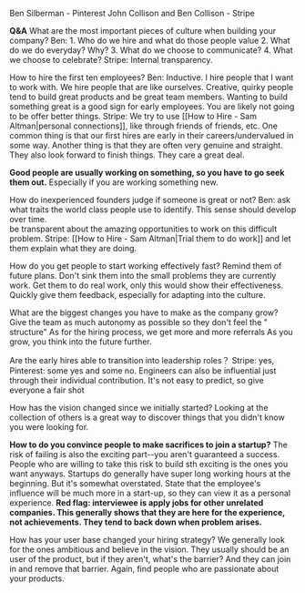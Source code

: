 Ben Silberman - Pinterest
John Collison and Ben Collison - Stripe

**Q&A**
What are the most important pieces of culture when building your company?
	Ben: 
	1. Who do we hire and what do those people value
	2. What do we do everyday? Why?
	3. What do we choose to communicate?
	4. What we choose to celebrate?
	Stripe:
	Internal transparency.

How to hire the first ten employees?
	Ben: 
	Inductive. I hire people that I want to work with. We hire people that are like ourselves. 
	Creative, quirky people tend to build great products and be great team members.
	Wanting to build something great is a good sign for early employees. You are likely not going to be offer better things.
	Stripe:
	We try to use [[How to Hire - Sam Altman|personal connections]], like through friends of friends, etc.
	One common thing is that our first hires are early in their careers/undervalued in some way.
	Another thing is that they are often very genuine and straight.
	They also look forward to finish things.
	They care a great deal. 

**Good people are usually working on something, so you have to go seek them out.** Especially if you are working something new.

How do inexperienced founders judge if someone is great or not?
	Ben: 
	ask what traits the world class people use to identify. This sense should develop over time.  
	be transparent about the amazing opportunities to work on this difficult problem. 
	Stripe:
	[[How to Hire - Sam Altman|Trial them to do work]] and let them explain what they are doing. 

How do you get people to start working effectively fast?
	Remind them of future plans. Don't sink them into the small problems they are currently work.
	Get them to do real work, only this would show their effectiveness.
	Quickly give them feedback, especially for adapting into the culture. 

What are the biggest changes you have to make as the company grow?
	Give the team as much autonomy as possible so they don't feel the " structure"
	As for the hiring process, we get more and more referrals
	As you grow, you think into the future further.

Are the early hires able to transition into leadership roles？
	 Stripe: yes, Pinterest: some yes and some no. Engineers can also be influential just through their individual contribution.
	 It's not easy to predict, so give everyone a fair shot

How has the vision changed since we initially started?
	Looking at the collection of others is a great way to discover things that you didn't know you were looking for.

**How to do you convince people to make sacrifices to join a startup?**
	The risk of failing is also the exciting part--you aren't guaranteed a success. People who are willing to take this risk to build sth exciting is the ones you want anyways.
	Startups do generally have super long working hours at the beginning. But it's somewhat overstated. 
	State that the employee's influence will be much more in a start-up, so they can view it as a personal experience.
	**Red flag: interviewee is apply jobs for other unrelated companies. This generally shows that they are here for the experience, not achievements. They tend to back down when problem arises.**

How has your user base changed your hiring strategy?
	We generally look for the ones ambitious and believe in the vision. They usually should be an user of the product, but if they aren't, what's the barrier? And they can join in and remove that barrier.
	Again, find people who are passionate about your products.